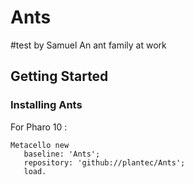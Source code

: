 # Ants
#test by Samuel
An ant family at work

## Getting Started

### Installing Ants

For Pharo 10 : 

```smalltalk
Metacello new
   baseline: 'Ants';
   repository: 'github://plantec/Ants';
   load.
```
